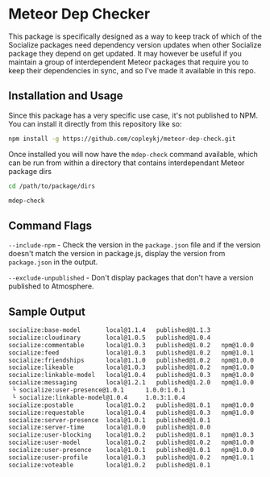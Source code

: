 # Meteor Dep Checker

This package is specifically designed as a way to keep track of which of the Socialize packages need dependency version updates when other Socialize package they depend on get updated. It may however be useful if you maintain a group of interdependent Meteor packages that require you to keep their dependencies in sync, and so I've made it available in this repo.

## Installation and Usage

Since this package has a very specific use case, it's not published to NPM. You can install it directly from this repository like so:

```sh
npm install -g https://github.com/copleykj/meteor-dep-check.git
```

Once installed you will now have the `mdep-check` command available, which can be run from within a directory that contains interdependant Meteor package dirs

```sh
cd /path/to/package/dirs

mdep-check
```

## Command Flags

`--include-npm` - Check the version in the `package.json` file and if the version doesn't match the version in package.js, display the version from `package.json` in the output.

`--exclude-unpublished` - Don't display packages that don't have a version published to Atmosphere.

## Sample Output

```sh
socialize:base-model       local@1.1.4   published@1.1.3
socialize:cloudinary       local@1.0.5   published@1.0.4
socialize:commentable      local@1.0.3   published@1.0.2   npm@1.0.0
socialize:feed             local@1.0.3   published@1.0.2   npm@1.0.1
socialize:friendships      local@1.1.0   published@1.0.2   npm@1.0.0
socialize:likeable         local@1.0.3   published@1.0.2   npm@1.0.0
socialize:linkable-model   local@1.0.4   published@1.0.3   npm@1.0.0
socialize:messaging        local@1.2.1   published@1.2.0   npm@1.0.0
 └ socialize:user-presence@1.0.1      1.0.0:1.0.1
 └ socialize:linkable-model@1.0.4     1.0.3:1.0.4
socialize:postable         local@1.0.2   published@1.0.1   npm@1.0.0
socialize:requestable      local@1.0.4   published@1.0.3   npm@1.0.0
socialize:server-presence  local@1.0.1   published@1.0.1
socialize:server-time      local@1.0.0   published@1.0.0
socialize:user-blocking    local@1.0.2   published@1.0.1   npm@1.0.3
socialize:user-model       local@1.0.2   published@1.0.2   npm@1.0.0
socialize:user-presence    local@1.0.1   published@1.0.1   npm@1.0.0
socialize:user-profile     local@1.0.3   published@1.0.2   npm@1.0.1
socialize:voteable         local@1.0.2   published@1.0.1
```
